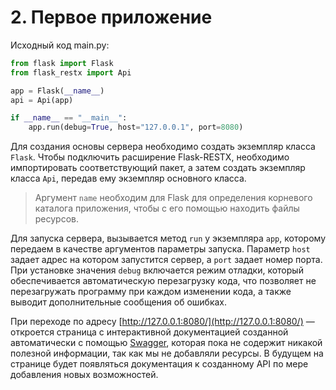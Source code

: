 # 2. Первое приложение

Исходный код main.py:
```python
from flask import Flask
from flask_restx import Api

app = Flask(__name__)
api = Api(app)

if __name__ == "__main__":
    app.run(debug=True, host="127.0.0.1", port=8080)
```

Для создания основы сервера необходимо создать экземпляр класса `Flask`. 
Чтобы подключить расширение Flask-RESTX, необходимо импортировать соответствующий пакет, а затем создать экземпляр класса `Api`, передав ему экземпляр основного класса.

> Аргумент `name` необходим для Flask для определения корневого каталога приложения, чтобы с его помощью находить файлы ресурсов. 

Для запуска сервера, вызывается метод `run` у экземпляра `app`, которому передаем в качестве аргументов параметры запуска. 
Параметр `host` задает адрес на котором запустится сервер, а `port` задает номер порта.
При установке значения `debug` включается режим отладки, который обеспечивается автоматическую перезагрузку кода, что позволяет не перезагружать программу при каждом изменении кода, а также выводит дополнительные сообщения об ошибках. 

При переходе по адресу [http://127.0.0.1:8080/](http://127.0.0.1:8080/) — откроется страница с интерактивной документацией созданной автоматически с помощью [Swagger](https://en.wikipedia.org/wiki/Swagger_(software)), которая пока не содержит никакой полезной информации, так как мы не добавляли ресурсы. 
В будущем на странице будет появляться документация к созданному API по мере добавления новых возможностей.
